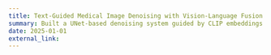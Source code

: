 ```yaml
---
title: Text-Guided Medical Image Denoising with Vision-Language Fusion
summary: Built a UNet-based denoising system guided by CLIP embeddings from VQA-RAD dataset. Vision-language fusion enhanced PSNR (+12.5%) and SSIM (+4.6%) for noisy scan reconstruction.
date: 2025-01-01
external_link: 
---
```

